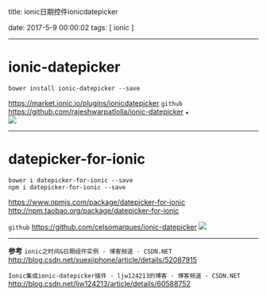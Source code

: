 title:  ionic日期控件ionicdatepicker


date: 2017-5-9 00:00:02
tags: [ ionic ]



---


# ionic-datepicker
```
bower install ionic-datepicker --save

```
https://market.ionic.io/plugins/ionicdatepicker
`github` https://github.com/rajeshwarpatlolla/ionic-datepicker  ` ★ `  
![](http://ll-blog.oss-cn-hangzhou.aliyuncs.com/17-5-31/42969560.jpg)

  ---
# datepicker-for-ionic
```
bower i datepicker-for-ionic --save
npm i datepicker-for-ionic --save
```
https://www.npmjs.com/package/datepicker-for-ionic
http://npm.taobao.org/package/datepicker-for-ionic


`github`   https://github.com/celsomarques/ionic-datepicker
![](http://ll-blog.oss-cn-hangzhou.aliyuncs.com/17-5-31/72000024.jpg)



---
**参考**
`ionic之时间&日期组件实例 - 博客频道 - CSDN.NET`
http://blog.csdn.net/xuexiiphone/article/details/52087915


`Ionic集成ionic-datepicker插件 - ljw124213的博客 - 博客频道 - CSDN.NET`
http://blog.csdn.net/ljw124213/article/details/60588752


